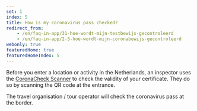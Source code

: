 ```yaml
---
set: 1
index: 5
title: How is my coronavirus pass checked?
redirect_from: 
    - /en/faq-in-app/31-hoe-wordt-mijn-testbewijs-gecontroleerd
    - /en/faq-in-app/2-5-hoe-wordt-mijn-coronabewijs-gecontroleerd
webonly: true
featuredHome: true
featuredHomeIndex: 5
---
```

Before you enter a location or activity in the Netherlands, an inspector uses the [CoronaCheck Scanner](/en/scanner) to check the validity of your certificate. They do so by scanning the QR code at the entrance.

The travel organisation / tour operator will check the coronavirus pass at the border.
